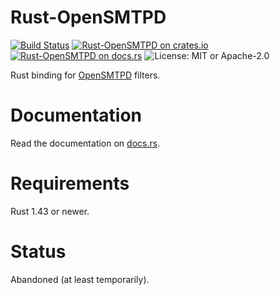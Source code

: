# Rust-OpenSMTPD

[![Build Status](https://travis-ci.org/breard-r/rust-opensmtpd.svg?branch=main)](https://travis-ci.org/breard-r/rust-opensmtpd)
[![Rust-OpenSMTPD on crates.io](https://img.shields.io/crates/v/opensmtpd.svg)](https://crates.io/crates/opensmtpd)
[![Rust-OpenSMTPD on docs.rs](https://docs.rs/opensmtpd/badge.svg)](https://docs.rs/opensmtpd/)
![License: MIT or Apache-2.0](https://img.shields.io/crates/l/opensmtpd)


Rust binding for [OpenSMTPD](https://www.opensmtpd.org/) filters.


# Documentation

Read the documentation on [docs.rs](https://docs.rs/opensmtpd/).


# Requirements

Rust 1.43 or newer.


# Status

Abandoned (at least temporarily).

